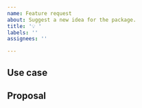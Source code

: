 ```yaml
---
name: Feature request
about: Suggest a new idea for the package.
title: '💡 '
labels: ''
assignees: ''

---
```


## Use case

<!--
     Please tell us the problem you are running into that led to you wanting
     a new feature.

     Is your feature request related to a problem? Please give a clear and
     concise description of what the problem is.
-->

## Proposal

<!--
     Briefly but precisely describe what you would like Flutter to be able to do.

     Consider attaching images showing what you are imagining.
-->
